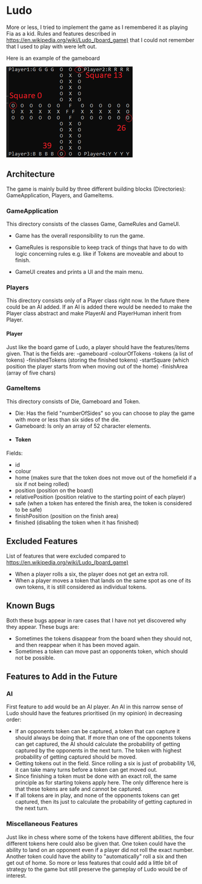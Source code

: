 # Ludo
More or less, I tried to implement the game as I remembered it as playing Fia as a kid. Rules and features described in https://en.wikipedia.org/wiki/Ludo_(board_game) that I could not remember that I used to play with were left out.

Here is an example of the gameboard  

![](https://github.com/hkanjohansson/Ludo/blob/main/LudoApplication/GameboardExample.png)
## Architecture
The game is mainly build by three different building blocks (Directories): GameApplication, Players, and GameItems. 

### GameApplication
This directory consists of the classes Game, GameRules and GameUI. 

- Game has the overall responsibility to run the game. 

- GameRules is responsible to keep track of things that have to do with logic concerning rules e.g. like if Tokens are moveable and about to finish.

- GameUI creates and prints a UI and the main menu.

### Players
This directory consists only of a Player class right now. In the future there could be an AI added. If an AI is added there would be needed to make the Player class abstract and make PlayerAI and PlayerHuman inherit from Player.

#### Player
Just like the board game of Ludo, a player should have the features/items given. That is the fields are:
-gameboard
-colourOfTokens
-tokens (a list of tokens)
-finishedTokens (storing the finished tokens)
-startSquare (which position the player starts from when moving out of the home)
-finishArea (array of five chars)
### GameItems
This directory consists of Die, Gameboard and Token.

- Die: Has the field "numberOfSides" so you can choose to play the game with more or less than six sides of the die.
- Gameboard: Is only an array of 52 character elements.
- #### Token
Fields: 
- id
- colour
- home (makes sure that the token does not move out of the homefield if a six if not being rolled)
- position (position on the board)
- relativePosition (position relative to the starting point of each player)
- safe (when a token has entered the finish area, the token is considered to be safe)
- finishPosition (position on the finish area)
- finished (disabling the token when it has finished)

## Excluded Features
List of features that were excluded compared to https://en.wikipedia.org/wiki/Ludo_(board_game)
- When a player rolls a six, the player does not get an extra roll.
- When a player moves a token that lands on the same spot as one of its own tokens, it is still considered as individual tokens.
## Known Bugs
Both these bugs appear in rare cases that I have not yet discovered why they appear. These bugs are:
- Sometimes the tokens disappear from the board when they should not, and then reappear when it has been moved again.
- Sometimes a token can move past an opponents token, which should not be possible.
## Features to Add in the Future

### AI
First feature to add would be an AI player. An AI in this narrow sense of Ludo should have the features prioritised (in my opinion) in decreasing order:
- If an opponents token can be captured, a token that can capture it should always be doing that. If more than one of the opponents tokens can get captured, the AI should calculate the probability of getting captured by the opponents in the next turn. The token with highest probability of getting captured should be moved.
- Getting tokens out in the field. Since rolling a six is just of probability 1/6, it can take many turns before a token can get moved out. 
- Since finishing a token must be done with an exact roll, the same principle as for starting tokens apply here. The only difference here is that these tokens are safe and cannot be captured.
- If all tokens are in play, and none of the opponents tokens can get captured, then its just to calculate the probability of getting captured in the next turn. 

### Miscellaneous Features
Just like in chess where some of the tokens have different abilities, the four different tokens here could also be given that. One token could have the ability to land on an opponent even if a player did not roll the exact number. Another token could have the ability to "automatically" roll a six and then get out of home. So more or less features that could add a little bit of strategy to the game but still preserve the gameplay of Ludo would be of interest.
